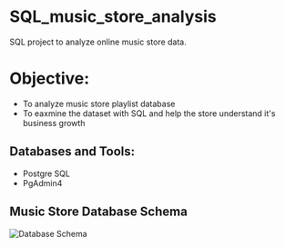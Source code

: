 # SQL_music_store_analysis
 
SQL project to analyze online music store data.

# Objective: 
* To analyze music store playlist database
* To eaxmine the dataset with SQL and help the store understand it's business growth

## Databases and Tools:
* Postgre SQL
* PgAdmin4


## Music Store Database Schema  
![Database Schema](images/MusicDatabaseSchema.png)


